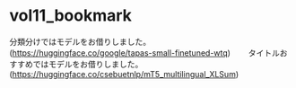 # vol11_bookmark
分類分けではモデルをお借りしました。(https://huggingface.co/google/tapas-small-finetuned-wtq)　　
タイトルおすすめではモデルをお借りしました。(https://huggingface.co/csebuetnlp/mT5_multilingual_XLSum)
